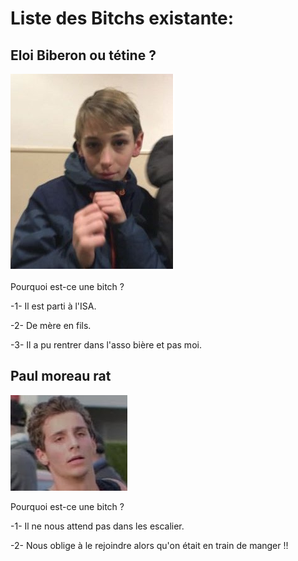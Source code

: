 <html>

<h1>Liste des Bitchs existante:</h1>
<h2>Eloi Biberon ou tétine ?</h2>

<img>![image](image.png)

<p> Pourquoi est-ce une bitch ?</p>

<p>-1- Il est parti à l'ISA.</p>
<P>-2- De mère en fils. </p>
<P>-3- Il a pu rentrer dans l'asso bière et pas moi.</p>

<h2>Paul moreau rat</h2>

<img>![image](image-1.png)

<p> Pourquoi est-ce une bitch ?</P>
<p> -1- Il ne nous attend pas dans les escalier.</p> 
<P> -2- Nous oblige à le rejoindre alors qu'on était en train de manger !! </p>
